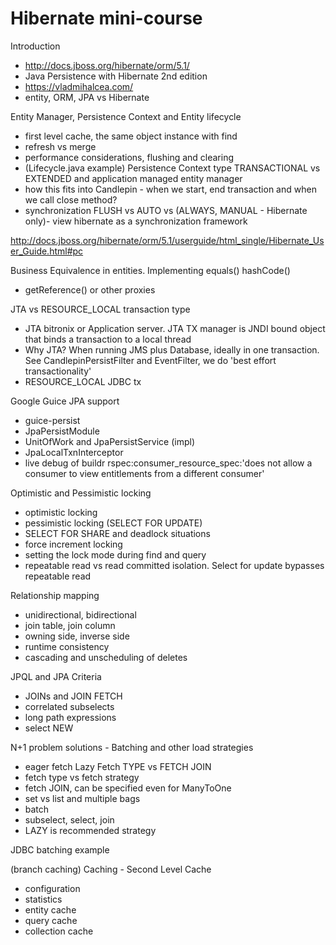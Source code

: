 # Hibernate mini-course


Introduction
 - http://docs.jboss.org/hibernate/orm/5.1/
 - Java Persistence with Hibernate 2nd edition
 - https://vladmihalcea.com/
 - entity, ORM, JPA vs Hibernate

Entity Manager, Persistence Context and Entity lifecycle
- first level cache, the same object instance with find
- refresh vs merge
- performance considerations, flushing and clearing
- (Lifecycle.java example) Persistence Context type TRANSACTIONAL vs EXTENDED and application managed entity manager
- how this fits into Candlepin - when we start, end transaction and when we call close method?
- synchronization FLUSH vs AUTO vs (ALWAYS, MANUAL - Hibernate only)- view hibernate as a synchronization framework

http://docs.jboss.org/hibernate/orm/5.1/userguide/html_single/Hibernate_User_Guide.html#pc

Business Equivalence in entities. Implementing equals() hashCode()
 - getReference() or other proxies

JTA vs RESOURCE_LOCAL transaction type
 - JTA bitronix or Application server. JTA TX manager is JNDI bound object that binds a transaction to a local thread
 - Why JTA? When running JMS plus Database, ideally in one transaction. See CandlepinPersistFilter and EventFilter, we do 'best effort transactionality'
 - RESOURCE_LOCAL JDBC tx

Google Guice JPA support
 - guice-persist
 - JpaPersistModule
 - UnitOfWork and JpaPersistService (impl)
 - JpaLocalTxnInterceptor
 - live debug of buildr rspec:consumer_resource_spec:'does not allow a consumer to view entitlements from a different consumer'

Optimistic and Pessimistic locking
 - optimistic locking 
 - pessimistic locking (SELECT FOR UPDATE)
 - SELECT FOR SHARE and deadlock situations
 - force increment locking
 - setting the lock mode during find and query
 - repeatable read vs read committed isolation. Select for update bypasses repeatable read

Relationship mapping 
 - unidirectional, bidirectional
 - join table, join column
 - owning side, inverse side 
 - runtime consistency
 - cascading and unscheduling of deletes

JPQL and JPA Criteria
 - JOINs and JOIN FETCH
 - correlated subselects
 - long path expressions
 - select NEW 

N+1 problem solutions - Batching and other load strategies
 - eager fetch Lazy Fetch TYPE vs FETCH JOIN
 - fetch type vs fetch strategy
 - fetch JOIN, can be specified even for ManyToOne
 - set vs list and multiple bags
 - batch
 - subselect, select, join
 - LAZY is recommended strategy
 
JDBC batching example 

(branch caching) Caching - Second Level Cache
 - configuration
 - statistics
 - entity cache
 - query cache 
 - collection cache

